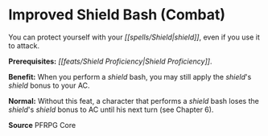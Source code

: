 ﻿---
cssclass: [feats]

---
# Improved Shield Bash (Combat)

You can protect yourself with your _[[spells/Shield|shield]]_, even if you use it to attack.

**Prerequisites:** _[[feats/Shield Proficiency|Shield Proficiency]]_.

**Benefit:** When you perform a _shield_ bash, you may still apply the _shield_'s _shield_ bonus to your AC.

**Normal:** Without this feat, a character that performs a _shield_ bash loses the _shield_'s _shield_ bonus to AC until his next turn (see Chapter 6).

**Source** PFRPG Core